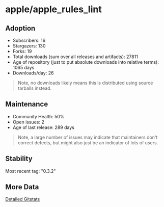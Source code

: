 # apple/apple_rules_lint

## Adoption

- Subscribers: 16
- Stargazers: 130
- Forks: 19
- Total downloads (sum over all releases and artifacts): 27811
- Age of repository (just to put absolute downloads into relative terms): 1065 days
- Downloads/day: 26

> Note, no downloads likely means this is distributed using source tarballs instead.

## Maintenance

- Community Health: 50%
- Open issues: 2
- Age of last release: 289 days

> Note, a large number of issues may indicate that maintainers don't correct defects, but might also
> just be an indicator of lots of users.

## Stability

Most recent tag: "0.3.2"

## More Data

[Detailed Gitstats](/bazel-catalog/gitstats/apple/apple_rules_lint)

